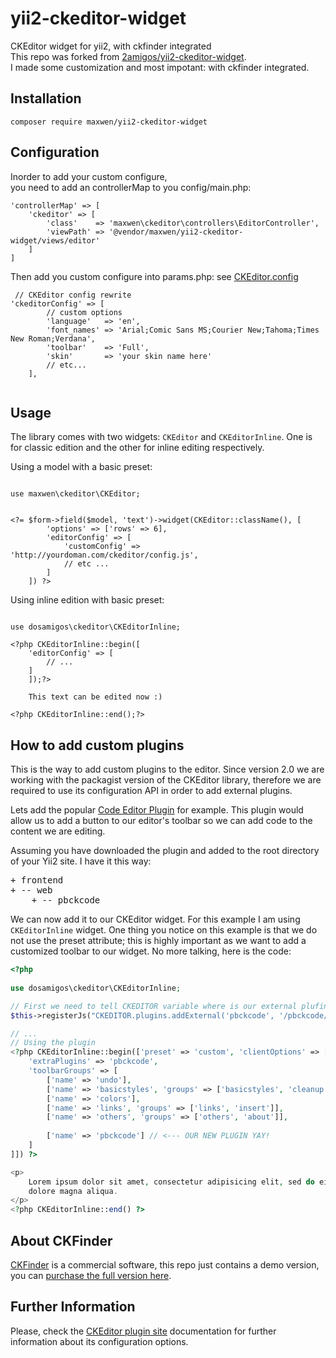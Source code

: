 # yii2-ckeditor-widget
CKEditor widget for yii2, with ckfinder integrated   
This repo was forked from [2amigos/yii2-ckeditor-widget](https://github.com/2amigos/yii2-ckeditor-widget).    
I made some customization and most impotant: with ckfinder integrated.

## Installation
```
composer require maxwen/yii2-ckeditor-widget
```


## Configuration

Inorder to add your custom configure,   
you need to add an controllerMap to you config/main.php:
```
'controllerMap' => [
	'ckeditor' => [
		'class'    => 'maxwen\ckeditor\controllers\EditorController',
		'viewPath' => '@vendor/maxwen/yii2-ckeditor-widget/views/editor'
	]
]
```

Then add you custom configure into params.php:
see [CKEditor.config](http://docs.ckeditor.com/#!/api/CKEDITOR.config)

```
 // CKEditor config rewrite
'ckeditorConfig' => [
		// custom options
		'language'   => 'en',
		'font_names' => 'Arial;Comic Sans MS;Courier New;Tahoma;Times New Roman;Verdana',
		'toolbar'    => 'Full',
		'skin'       => 'your skin name here'
		// etc...
	],
	
```


Usage
-----
The library comes with two widgets: `CKEditor` and `CKEditorInline`. One is for classic edition and the other for inline
editing respectively.

Using a model with a basic preset:

```

use maxwen\ckeditor\CKEditor;


<?= $form->field($model, 'text')->widget(CKEditor::className(), [
        'options' => ['rows' => 6],
        'editorConfig' => [
        	'customConfig' => 'http://yourdoman.com/ckeditor/config.js',
        	// etc ...
        ]
    ]) ?>
```
Using inline edition with basic preset:

```

use dosamigos\ckeditor\CKEditorInline;

<?php CKEditorInline::begin([
	'editorConfig' => [
		// ...
	]
	]);?>
	
    This text can be edited now :)
    
<?php CKEditorInline::end();?>
```

How to add custom plugins
-------------------------
This is the way to add custom plugins to the editor. Since version 2.0 we are working with the packagist version of the 
CKEditor library, therefore we are required to use its configuration API in order to add external plugins. 

Lets add the popular [Code Editor Plugin](http://ckeditor.com/addon/pbckcode) for example. This plugin would allow us to 
add a button to our editor's toolbar so we can add code to the content we are editing. 

Assuming you have downloaded the plugin and added to the root directory of your Yii2 site. I have it this way: 

<pre>
+ frontend 
+ -- web 
    + -- pbckcode 
</pre>

We can now add it to our CKEditor widget. For this example I am using `CKEditorInline` widget. One thing you notice on 
this example is that we do not use the preset attribute; this is highly important as we want to add a customized toolbar to our 
widget. No more talking, here is the code:
 
```php 
<?php
 
use dosamigos\ckeditor\CKEditorInline;

// First we need to tell CKEDITOR variable where is our external plufin 
$this->registerJs("CKEDITOR.plugins.addExternal('pbckcode', '/pbckcode/plugin.js', '');");

// ... 
// Using the plugin
<?php CKEditorInline::begin(['preset' => 'custom', 'clientOptions' => [
    'extraPlugins' => 'pbckcode',
    'toolbarGroups' => [
        ['name' => 'undo'],
        ['name' => 'basicstyles', 'groups' => ['basicstyles', 'cleanup']],
        ['name' => 'colors'],
        ['name' => 'links', 'groups' => ['links', 'insert']],
        ['name' => 'others', 'groups' => ['others', 'about']],
        
        ['name' => 'pbckcode'] // <--- OUR NEW PLUGIN YAY!
    ]
]]) ?>

<p>
    Lorem ipsum dolor sit amet, consectetur adipisicing elit, sed do eiusmod tempor incididunt ut labore et
    dolore magna aliqua. 
</p>
<?php CKEditorInline::end() ?>
```

About CKFinder
--------------
[CKFinder](https://cksource.com/ckfinder) is a commercial software, this repo just contains a demo version, you can [purchase the full version here](https://cksource.com/ckfinder/buy).


Further Information
-------------------
Please, check the [CKEditor plugin site](http://www.ckeditor.com) documentation for further information about its configuration options.